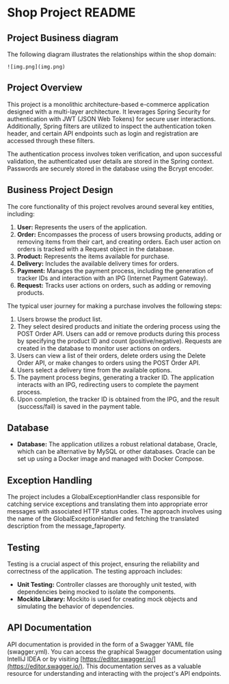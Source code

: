 # Shop Project README
## Project Business diagram

The following diagram illustrates the relationships within the shop domain:

```
![img.png](img.png)

```

## Project Overview

This project is a monolithic architecture-based e-commerce application designed with a multi-layer architecture. It leverages Spring Security for authentication with JWT (JSON Web Tokens) for secure user interactions. Additionally, Spring filters are utilized to inspect the authentication token header, and certain API endpoints such as login and registration are accessed through these filters.

The authentication process involves token verification, and upon successful validation, the authenticated user details are stored in the Spring context. Passwords are securely stored in the database using the Bcrypt encoder.

## Business Project Design

The core functionality of this project revolves around several key entities, including:

1. **User:** Represents the users of the application.
2. **Order:** Encompasses the process of users browsing products, adding or removing items from their cart, and creating orders. Each user action on orders is tracked with a Request object in the database.
3. **Product:** Represents the items available for purchase.
4. **Delivery:** Includes the available delivery times for orders.
5. **Payment:** Manages the payment process, including the generation of tracker IDs and interaction with an IPG (Internet Payment Gateway).
6. **Request:** Tracks user actions on orders, such as adding or removing products.

The typical user journey for making a purchase involves the following steps:

1. Users browse the product list.
2. They select desired products and initiate the ordering process using the POST Order API. Users can add or remove products during this process by specifying the product ID and count (positive/negative). Requests are created in the database to monitor user actions on orders.
3. Users can view a list of their orders, delete orders using the Delete Order API, or make changes to orders using the POST Order API.
4. Users select a delivery time from the available options.
5. The payment process begins, generating a tracker ID. The application interacts with an IPG, redirecting users to complete the payment process.
6. Upon completion, the tracker ID is obtained from the IPG, and the result (success/fail) is saved in the payment table.

## Database
- **Database:** The application utilizes a robust relational database, Oracle, which can be alternative by MySQL or other databases. Oracle can be set up using a Docker image and managed with Docker Compose.

## Exception Handling

The project includes a GlobalExceptionHandler class responsible for catching service exceptions and translating them into appropriate error messages with associated HTTP status codes. The approach involves using the name of the GlobalExceptionHandler and fetching the translated description from the message_faproperty.

## Testing

Testing is a crucial aspect of this project, ensuring the reliability and correctness of the application. The testing approach includes:

- **Unit Testing:** Controller classes are thoroughly unit tested, with dependencies being mocked to isolate the components.
- **Mockito Library:** Mockito is used for creating mock objects and simulating the behavior of dependencies.

## API Documentation

API documentation is provided in the form of a Swagger YAML file (swagger.yml). You can access the graphical Swagger documentation using IntelliJ IDEA or by visiting [https://editor.swagger.io/](https://editor.swagger.io/). This documentation serves as a valuable resource for understanding and interacting with the project's API endpoints.
